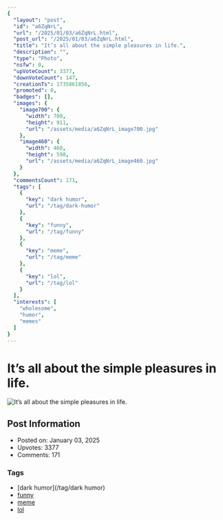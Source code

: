 ```yaml
---
{
  "layout": "post",
  "id": "a6ZqNrL",
  "url": "/2025/01/03/a6ZqNrL.html",
  "post_url": "/2025/01/03/a6ZqNrL.html",
  "title": "It’s all about the simple pleasures in life.",
  "description": "",
  "type": "Photo",
  "nsfw": 0,
  "upVoteCount": 3377,
  "downVoteCount": 147,
  "creationTs": 1735861856,
  "promoted": 0,
  "badges": [],
  "images": {
    "image700": {
      "width": 700,
      "height": 911,
      "url": "/assets/media/a6ZqNrL_image700.jpg"
    },
    "image460": {
      "width": 460,
      "height": 598,
      "url": "/assets/media/a6ZqNrL_image460.jpg"
    }
  },
  "commentsCount": 171,
  "tags": [
    {
      "key": "dark humor",
      "url": "/tag/dark-humor"
    },
    {
      "key": "funny",
      "url": "/tag/funny"
    },
    {
      "key": "meme",
      "url": "/tag/meme"
    },
    {
      "key": "lol",
      "url": "/tag/lol"
    }
  ],
  "interests": [
    "wholesome",
    "humor",
    "memes"
  ]
}
---
```


# It’s all about the simple pleasures in life.

![It’s all about the simple pleasures in life.](/assets/media/a6ZqNrL_image700.jpg)

## Post Information

- Posted on: January 03, 2025
- Upvotes: 3377
- Comments: 171

### Tags

- [dark humor](/tag/dark humor)
- [funny](/tag/funny)
- [meme](/tag/meme)
- [lol](/tag/lol)
